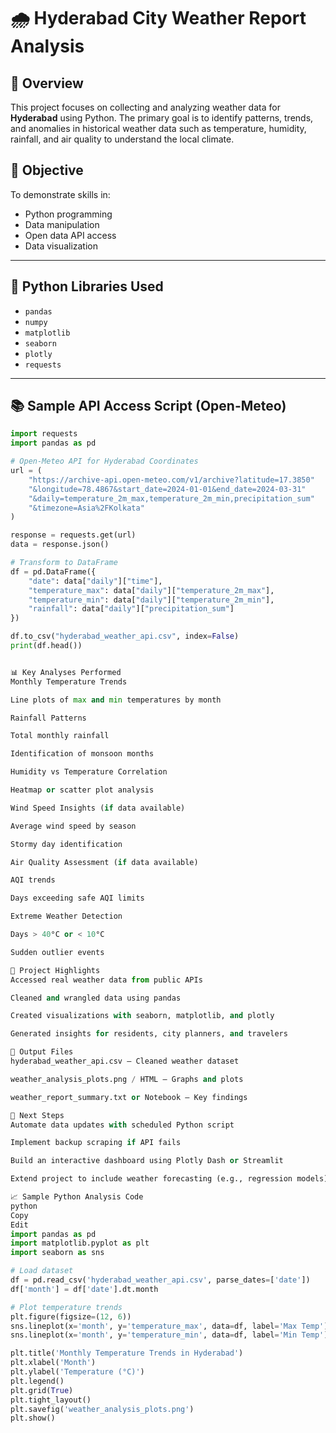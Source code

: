 # 🌧️ Hyderabad City Weather Report Analysis

## 📌 Overview
This project focuses on collecting and analyzing weather data for **Hyderabad** using Python. The primary goal is to identify patterns, trends, and anomalies in historical weather data such as temperature, humidity, rainfall, and air quality to understand the local climate.

## 🎯 Objective
To demonstrate skills in:
- Python programming
- Data manipulation
- Open data API access
- Data visualization

---

## 🔢 Python Libraries Used
- `pandas`
- `numpy`
- `matplotlib`
- `seaborn`
- `plotly`
- `requests`

---

## 📚 Sample API Access Script (Open-Meteo)
```python
import requests
import pandas as pd

# Open-Meteo API for Hyderabad Coordinates
url = (
    "https://archive-api.open-meteo.com/v1/archive?latitude=17.3850"
    "&longitude=78.4867&start_date=2024-01-01&end_date=2024-03-31"
    "&daily=temperature_2m_max,temperature_2m_min,precipitation_sum"
    "&timezone=Asia%2FKolkata"
)

response = requests.get(url)
data = response.json()

# Transform to DataFrame
df = pd.DataFrame({
    "date": data["daily"]["time"],
    "temperature_max": data["daily"]["temperature_2m_max"],
    "temperature_min": data["daily"]["temperature_2m_min"],
    "rainfall": data["daily"]["precipitation_sum"]
})

df.to_csv("hyderabad_weather_api.csv", index=False)
print(df.head())


📊 Key Analyses Performed
Monthly Temperature Trends

Line plots of max and min temperatures by month

Rainfall Patterns

Total monthly rainfall

Identification of monsoon months

Humidity vs Temperature Correlation

Heatmap or scatter plot analysis

Wind Speed Insights (if data available)

Average wind speed by season

Stormy day identification

Air Quality Assessment (if data available)

AQI trends

Days exceeding safe AQI limits

Extreme Weather Detection

Days > 40°C or < 10°C

Sudden outlier events

🌟 Project Highlights
Accessed real weather data from public APIs

Cleaned and wrangled data using pandas

Created visualizations with seaborn, matplotlib, and plotly

Generated insights for residents, city planners, and travelers

📄 Output Files
hyderabad_weather_api.csv – Cleaned weather dataset

weather_analysis_plots.png / HTML – Graphs and plots

weather_report_summary.txt or Notebook – Key findings

🚀 Next Steps
Automate data updates with scheduled Python script

Implement backup scraping if API fails

Build an interactive dashboard using Plotly Dash or Streamlit

Extend project to include weather forecasting (e.g., regression models)

📈 Sample Python Analysis Code
python
Copy
Edit
import pandas as pd
import matplotlib.pyplot as plt
import seaborn as sns

# Load dataset
df = pd.read_csv('hyderabad_weather_api.csv', parse_dates=['date'])
df['month'] = df['date'].dt.month

# Plot temperature trends
plt.figure(figsize=(12, 6))
sns.lineplot(x='month', y='temperature_max', data=df, label='Max Temp')
sns.lineplot(x='month', y='temperature_min', data=df, label='Min Temp')

plt.title('Monthly Temperature Trends in Hyderabad')
plt.xlabel('Month')
plt.ylabel('Temperature (°C)')
plt.legend()
plt.grid(True)
plt.tight_layout()
plt.savefig('weather_analysis_plots.png')
plt.show()




